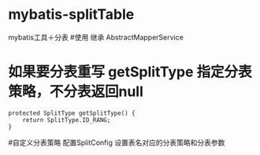 # mybatis-splitTable
mybatis工具＋分表
#使用
继承 AbstractMapperService

 # 如果要分表重写 getSplitType 指定分表策略，不分表返回null
    protected SplitType getSplitType() {
        return SplitType.ID_RANG;
    }
#自定义分表策略 配置SplitConfig
设置表名对应的分表策略和分表参数